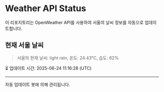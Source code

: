 
# Weather API Status

이 리포지토리는 OpenWeather API를 사용하여 서울의 날씨 정보를 자동으로 업데이트합니다.

## 현재 서울 날씨
> 서울의 현재 날씨: light rain, 온도: 24.43°C, 습도: 62%

⏳ 업데이트 시간: 2025-06-24 11:16:28 (UTC)

---
자동 업데이트 봇에 의해 관리됩니다.
